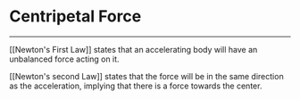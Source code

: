 # Centripetal Force
---
[[Newton's First Law]] states that an accelerating body will have an unbalanced force acting on it.

[[Newton's second Law]] states that the force will be in the same direction as the acceleration, implying that there is a force towards the center.